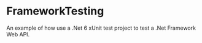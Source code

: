 # FrameworkTesting
An example of how use a .Net 6 xUnit test project to test a .Net Framework Web API.
